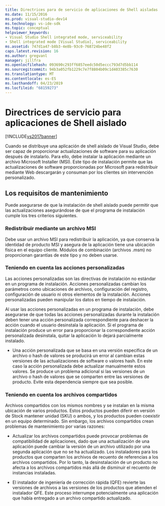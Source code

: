 ```yaml
---
title: Directrices para de servicio de aplicaciones de Shell aisladas | Documentos de Microsoft
ms.date: 11/15/2016
ms.prod: visual-studio-dev14
ms.technology: vs-ide-sdk
ms.topic: conceptual
helpviewer_keywords:
- Visual Studio Shell integrated mode, serviceability
- Shell integrated mode [Visual Studio], serviceability
ms.assetid: 747d1a47-b8b3-4e8b-93c0-768724be48f2
caps.latest.revision: 16
ms.author: gregvanl
manager: jillfra
ms.openlocfilehash: 093690c293ff6857eedc50d5eccc793d7d5bb114
ms.sourcegitcommit: 94b3a052fb1229c7e7f8804b09c1d403385c7630
ms.translationtype: MT
ms.contentlocale: es-ES
ms.lasthandoff: 04/23/2019
ms.locfileid: "68159273"
---
```

# <a name="servicing-guidelines-for-isolated-shell-applications"></a>Directrices de servicio para aplicaciones de Shell aislado
[!INCLUDE[vs2017banner](../includes/vs2017banner.md)]

Cuando se distribuye una aplicación de shell aislado de Visual Studio, debe ser capaz de proporcionar actualizaciones de software para su aplicación después de instalarlo. Para ello, debe instalar la aplicación mediante un archivo Microsoft Installer (MSI). Este tipo de instalación permite que las actualizaciones de software proporcionadas por Microsoft para redistribuir mediante Web descargarán y consuman por los clientes sin intervención personalizado.  
  
## <a name="servicing-requirements"></a>Los requisitos de mantenimiento  
 Puede asegurarse de que la instalación de shell aislado puede permitir que las actualizaciones asegurándose de que el programa de instalación cumple los tres criterios siguientes.  
  
### <a name="redistribute-by-using-an-msi"></a>Redistribuir mediante un archivo MSI  
 Debe usar un archivo MSI para redistribuir la aplicación, ya que conserva la identidad de producto MSI y asegura de la aplicación tiene una ubicación física en el equipo cliente. Módulos de combinación (archivos .msm) no proporcionan garantías de este tipo y no deben usarse.  
  
### <a name="accounting-for-custom-actions"></a>Teniendo en cuenta las acciones personalizadas  
 Las acciones personalizadas son las directivas de instalación no estándar en un programa de instalación. Acciones personalizadas cambian los parámetros como ubicaciones de archivos, configuración del registro, configuración de usuario ni otros elementos de la instalación. Acciones personalizadas pueden manipular los datos en tiempo de instalación.  
  
 Al usar las acciones personalizadas en un programa de instalación, debe asegurarse de que todas las acciones personalizadas durante la instalación deben tener una acción personalizada correspondiente para deshacer la acción cuando el usuario desinstala la aplicación. Si el programa de instalación produce un error para proporcionar la correspondiente acción personalizada desinstala, quitar la aplicación lo dejará parcialmente instalado.  
  
- Una acción personalizada que se basa en una versión específica de un archivo o hash de valores se producirá un error al cambian estas versiones de las actualizaciones de software o valores hash. En este caso la acción personalizada debe actualizar manualmente estos valores. Se produce un problema adicional si las versiones de un archivo o hash de valores que se comparten entre las versiones de producto. Evite esta dependencia siempre que sea posible.  
  
### <a name="accounting-for-shared-files"></a>Teniendo en cuenta los archivos compartidos  
 Archivos compartidos con los mismos nombres y se instalan en la misma ubicación de varios productos. Estos productos pueden diferir en versión de Stock mantener unidad (SKU) o ambos, y los productos pueden coexistir en un equipo determinado. Sin embargo, los archivos compartidos crean problemas de mantenimiento por varias razones:  
  
- Actualizar los archivos compartidos puede provocar problemas de compatibilidad de aplicaciones, dado que una actualización de una aplicación puede cambiar la versión de un archivo utilizado por una segunda aplicación que no se ha actualizado. Los instaladores para los productos que comparten los archivos de recuento de referencias a los archivos compartidos. Por lo tanto, la desinstalación de un producto no afecta a los archivos compartidos más allá de disminuir el recuento de instancias instaladas.  
  
- El instalador de ingeniería de corrección rápida (QFE) revierte las versiones de archivos a las versiones de los productos que atienden el instalador QFE. Este proceso interrumpe potencialmente una aplicación que había entregado a un archivo compartido actualizado.
